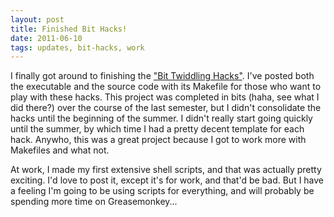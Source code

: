 ```yaml
---
layout: post
title: Finished Bit Hacks! 
date: 2011-06-10
tags: updates, bit-hacks, work
---
```


I finally got around to finishing the <a href="projects.php?project=2">"Bit Twiddling Hacks"</a>. I've posted both the executable and the source code with its Makefile for those who want to play with these hacks. This project was completed in bits (haha, see what I did there?) over the course of the last semester, but I didn't consolidate the hacks until the beginning of the summer. I didn't really start going quickly until the summer, by which time I had a pretty decent template for each hack. Anywho, this was a great project because I got to work more with Makefiles and what not.

At work, I made my first extensive shell scripts, and that was actually pretty exciting. I'd love to post it, except it's for work, and that'd be bad. But I have a feeling I'm going to be using scripts for everything, and will probably be spending more time on Greasemonkey...